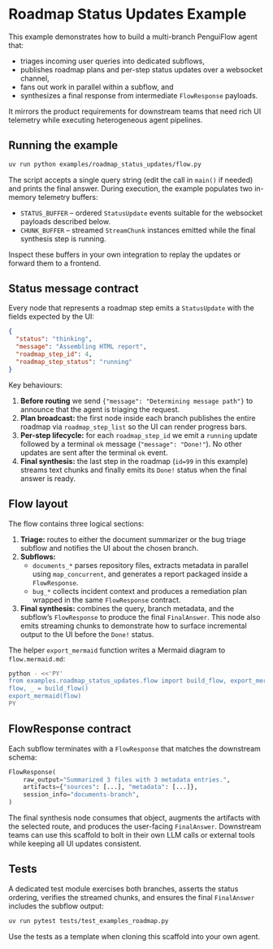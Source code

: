 # Roadmap Status Updates Example

This example demonstrates how to build a multi-branch PenguiFlow agent that:

* triages incoming user queries into dedicated subflows,
* publishes roadmap plans and per-step status updates over a websocket channel,
* fans out work in parallel within a subflow, and
* synthesizes a final response from intermediate `FlowResponse` payloads.

It mirrors the product requirements for downstream teams that need rich UI
telemetry while executing heterogeneous agent pipelines.

## Running the example

```bash
uv run python examples/roadmap_status_updates/flow.py
```

The script accepts a single query string (edit the call in `main()` if needed)
and prints the final answer. During execution, the example populates two
in-memory telemetry buffers:

* `STATUS_BUFFER` – ordered `StatusUpdate` events suitable for the websocket
  payloads described below.
* `CHUNK_BUFFER` – streamed `StreamChunk` instances emitted while the final
  synthesis step is running.

Inspect these buffers in your own integration to replay the updates or forward
them to a frontend.

## Status message contract

Every node that represents a roadmap step emits a `StatusUpdate` with the
fields expected by the UI:

```json
{
  "status": "thinking",
  "message": "Assembling HTML report",
  "roadmap_step_id": 4,
  "roadmap_step_status": "running"
}
```

Key behaviours:

1. **Before routing** we send `{"message": "Determining message path"}` to
   announce that the agent is triaging the request.
2. **Plan broadcast:** the first node inside each branch publishes the entire
   roadmap via `roadmap_step_list` so the UI can render progress bars.
3. **Per-step lifecycle:** for each `roadmap_step_id` we emit a `running`
   update followed by a terminal `ok` message (`"message": "Done!"`). No other
   updates are sent after the terminal `ok` event.
4. **Final synthesis:** the last step in the roadmap (`id=99` in this example)
   streams text chunks and finally emits its `Done!` status when the final
   answer is ready.

## Flow layout

The flow contains three logical sections:

1. **Triage:** routes to either the document summarizer or the bug triage
   subflow and notifies the UI about the chosen branch.
2. **Subflows:**
   * `documents_*` parses repository files, extracts metadata in parallel using
     `map_concurrent`, and generates a report packaged inside a
     `FlowResponse`.
   * `bug_*` collects incident context and produces a remediation plan wrapped
     in the same `FlowResponse` contract.
3. **Final synthesis:** combines the query, branch metadata, and the subflow’s
   `FlowResponse` to produce the final `FinalAnswer`. This node also emits
   streaming chunks to demonstrate how to surface incremental output to the UI
   before the `Done!` status.

The helper `export_mermaid` function writes a Mermaid diagram to
`flow.mermaid.md`:

```bash
python - <<'PY'
from examples.roadmap_status_updates.flow import build_flow, export_mermaid
flow, _ = build_flow()
export_mermaid(flow)
PY
```

## FlowResponse contract

Each subflow terminates with a `FlowResponse` that matches the downstream
schema:

```python
FlowResponse(
    raw_output="Summarized 3 files with 3 metadata entries.",
    artifacts={"sources": [...], "metadata": [...]},
    session_info="documents-branch",
)
```

The final synthesis node consumes that object, augments the artifacts with the
selected route, and produces the user-facing `FinalAnswer`. Downstream teams can
use this scaffold to bolt in their own LLM calls or external tools while keeping
all UI updates consistent.

## Tests

A dedicated test module exercises both branches, asserts the status ordering,
verifies the streamed chunks, and ensures the final `FinalAnswer` includes the
subflow output:

```bash
uv run pytest tests/test_examples_roadmap.py
```

Use the tests as a template when cloning this scaffold into your own agent.